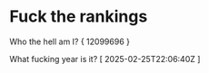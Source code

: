 # Fuck the rankings

Who the hell am I?
{ 12099696 }

What fucking year is it?
[ 2025-02-25T22:06:40Z ]
